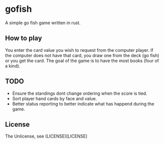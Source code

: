 # gofish

A simple go fish game written in rust.

## How to play

You enter the card value you wish to request from the computer player. If the computer does not have that card, you draw one from the deck (go fish) or you get the card. The goal of the game is to have the most books (four of a kind). 

## TODO

* Ensure the standings dont change ordering when the score is tied.
* Sort player hand cards by face and value.
* Better status reporting to better indicate what has happend during the game.

## License

The Unlicense, see (LICENSE)[LICENSE]
